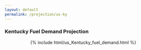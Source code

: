 ```yaml
---
layout: default
permalink: /projection/us-ky
---
```


### Kentucky Fuel Demand Projection

<p align="center">
    {% include html/us_Kentucky_fuel_demand.html %}
</p>
